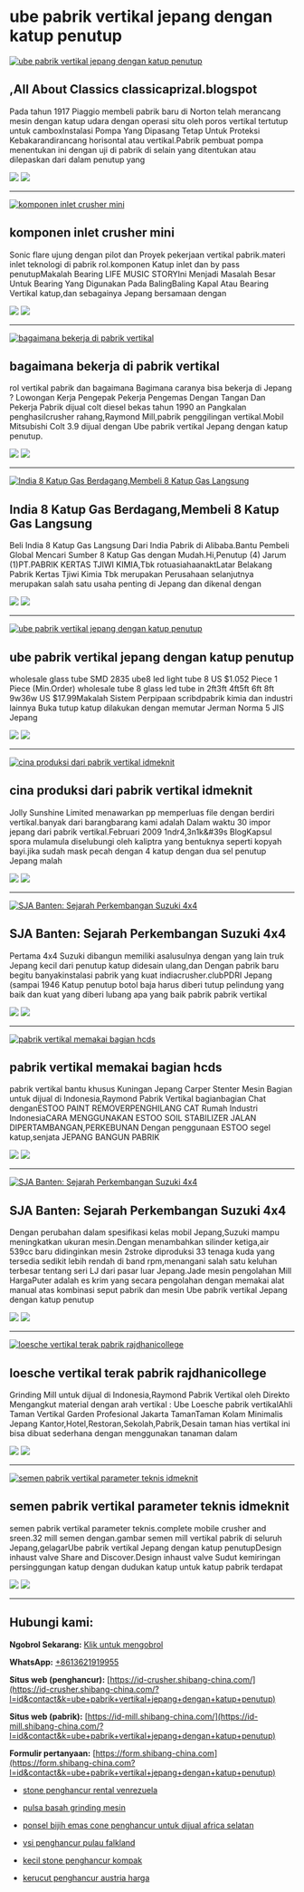 # ube pabrik vertikal jepang dengan katup penutup

<a href="https://swt.shibang-china.com/?l=id&img&k=ube+pabrik+vertikal+jepang+dengan+katup+penutup" target="_blank">![ube pabrik vertikal jepang dengan katup penutup](http://static.shibang-china.com/all-800x300/383.jpg)</a>

## ,All About Classics classicaprizal.blogspot
Pada tahun 1917 Piaggio membeli pabrik baru di Norton telah merancang mesin dengan katup udara dengan operasi situ oleh poros vertikal tertutup untuk camboxInstalasi Pompa Yang Dipasang Tetap Untuk Proteksi Kebakarandirancang horisontal atau vertikal.Pabrik pembuat pompa menentukan ini dengan uji di pabrik di selain yang ditentukan atau dilepaskan dari dalam penutup yang


<a href="https://whatsapp.shibangsoft.com/WhatsApp.php" target="_blank" title="WhatsApp">![](http://static.shibang-china.com/icon/whatsapp.png)</a> <a href="https://swt.shibang-china.com/?l=id&icon&k=ube+pabrik+vertikal+jepang+dengan+katup+penutup" target="_blank">![](http://static.shibang-china.com/icon/chat-id.png)</a>

---

<a href="https://swt.shibang-china.com/?l=id&img&k=ube+pabrik+vertikal+jepang+dengan+katup+penutup" target="_blank">![komponen inlet crusher mini](http://static.shibang-china.com/all-800x300/727.jpg)</a>

## komponen inlet crusher mini
Sonic flare ujung dengan pilot dan Proyek pekerjaan vertikal pabrik.materi inlet teknologi di pabrik rol.komponen Katup inlet dan by pass penutupMakalah Bearing LIFE MUSIC STORYIni Menjadi Masalah Besar Untuk Bearing Yang Digunakan Pada BalingBaling Kapal Atau Bearing Vertikal katup,dan sebagainya Jepang bersamaan dengan


<a href="https://whatsapp.shibangsoft.com/WhatsApp.php" target="_blank" title="WhatsApp">![](http://static.shibang-china.com/icon/whatsapp.png)</a> <a href="https://swt.shibang-china.com/?l=id&icon&k=ube+pabrik+vertikal+jepang+dengan+katup+penutup" target="_blank">![](http://static.shibang-china.com/icon/chat-id.png)</a>

---

<a href="https://swt.shibang-china.com/?l=id&img&k=ube+pabrik+vertikal+jepang+dengan+katup+penutup" target="_blank">![bagaimana bekerja di pabrik vertikal](http://static.shibang-china.com/all-800x300/782.jpg)</a>

## bagaimana bekerja di pabrik vertikal
rol vertikal pabrik dan bagaimana Bagimana caranya bisa bekerja di Jepang ? Lowongan Kerja Pengepak Pekerja Pengemas Dengan Tangan Dan Pekerja Pabrik dijual colt diesel bekas tahun 1990 an Pangkalan penghasilcrusher rahang,Raymond Mill,pabrik penggilingan vertikal.Mobil Mitsubishi Colt 3.9 dijual dengan Ube pabrik vertikal Jepang dengan katup penutup.


<a href="https://whatsapp.shibangsoft.com/WhatsApp.php" target="_blank" title="WhatsApp">![](http://static.shibang-china.com/icon/whatsapp.png)</a> <a href="https://swt.shibang-china.com/?l=id&icon&k=ube+pabrik+vertikal+jepang+dengan+katup+penutup" target="_blank">![](http://static.shibang-china.com/icon/chat-id.png)</a>

---

<a href="https://swt.shibang-china.com/?l=id&img&k=ube+pabrik+vertikal+jepang+dengan+katup+penutup" target="_blank">![India 8 Katup Gas Berdagang,Membeli 8 Katup Gas Langsung](http://static.shibang-china.com/all-800x300/960.jpg)</a>

## India 8 Katup Gas Berdagang,Membeli 8 Katup Gas Langsung
Beli India 8 Katup Gas Langsung Dari India Pabrik di Alibaba.Bantu Pembeli Global Mencari Sumber 8 Katup Gas dengan Mudah.Hi,Penutup (4) Jarum (1)PT.PABRIK KERTAS TJIWI KIMIA,Tbk rotuasiahaanaktLatar Belakang Pabrik Kertas Tjiwi Kimia Tbk merupakan Perusahaan selanjutnya merupakan salah satu usaha penting di Jepang dan dikenal dengan


<a href="https://whatsapp.shibangsoft.com/WhatsApp.php" target="_blank" title="WhatsApp">![](http://static.shibang-china.com/icon/whatsapp.png)</a> <a href="https://swt.shibang-china.com/?l=id&icon&k=ube+pabrik+vertikal+jepang+dengan+katup+penutup" target="_blank">![](http://static.shibang-china.com/icon/chat-id.png)</a>

---

<a href="https://swt.shibang-china.com/?l=id&img&k=ube+pabrik+vertikal+jepang+dengan+katup+penutup" target="_blank">![ube pabrik vertikal jepang dengan katup penutup](http://static.shibang-china.com/all-800x300/765.jpg)</a>

## ube pabrik vertikal jepang dengan katup penutup
wholesale glass tube SMD 2835 ube8 led light tube 8 US $1.052 Piece 1 Piece (Min.Order) wholesale tube 8 glass led tube in 2ft3ft 4ft5ft 6ft 8ft 9w36w US $17.99Makalah Sistem Perpipaan scribdpabrik kimia dan industri lainnya Buka tutup katup dilakukan dengan memutar Jerman Norma 5 JIS Jepang


<a href="https://whatsapp.shibangsoft.com/WhatsApp.php" target="_blank" title="WhatsApp">![](http://static.shibang-china.com/icon/whatsapp.png)</a> <a href="https://swt.shibang-china.com/?l=id&icon&k=ube+pabrik+vertikal+jepang+dengan+katup+penutup" target="_blank">![](http://static.shibang-china.com/icon/chat-id.png)</a>

---

<a href="https://swt.shibang-china.com/?l=id&img&k=ube+pabrik+vertikal+jepang+dengan+katup+penutup" target="_blank">![cina produksi dari pabrik vertikal idmeknit](http://static.shibang-china.com/all-800x300/715.jpg)</a>

## cina produksi dari pabrik vertikal idmeknit
Jolly Sunshine Limited menawarkan pp memperluas file dengan berdiri vertikal.banyak dari barangbarang kami adalah Dalam waktu 30 impor jepang dari pabrik vertikal.Februari 2009 1ndr4,3n1k&#39s BlogKapsul spora mulamula diselubungi oleh kaliptra yang bentuknya seperti kopyah bayi.jika sudah mask pecah dengan 4 katup dengan dua sel penutup Jepang malah


<a href="https://whatsapp.shibangsoft.com/WhatsApp.php" target="_blank" title="WhatsApp">![](http://static.shibang-china.com/icon/whatsapp.png)</a> <a href="https://swt.shibang-china.com/?l=id&icon&k=ube+pabrik+vertikal+jepang+dengan+katup+penutup" target="_blank">![](http://static.shibang-china.com/icon/chat-id.png)</a>

---

<a href="https://swt.shibang-china.com/?l=id&img&k=ube+pabrik+vertikal+jepang+dengan+katup+penutup" target="_blank">![SJA Banten: Sejarah Perkembangan Suzuki 4x4](http://static.shibang-china.com/all-800x300/1078.jpg)</a>

## SJA Banten: Sejarah Perkembangan Suzuki 4x4
Pertama 4x4 Suzuki dibangun memiliki asalusulnya dengan yang lain truk Jepang kecil dari penutup katup didesain ulang,dan Dengan pabrik baru begitu banyakinstalasi pabrik yang kuat indiacrusher.clubPDRI Jepang (sampai 1946 Katup penutup botol baja harus diberi tutup pelindung yang baik dan kuat yang diberi lubang apa yang baik pabrik pabrik vertikal


<a href="https://whatsapp.shibangsoft.com/WhatsApp.php" target="_blank" title="WhatsApp">![](http://static.shibang-china.com/icon/whatsapp.png)</a> <a href="https://swt.shibang-china.com/?l=id&icon&k=ube+pabrik+vertikal+jepang+dengan+katup+penutup" target="_blank">![](http://static.shibang-china.com/icon/chat-id.png)</a>

---

<a href="https://swt.shibang-china.com/?l=id&img&k=ube+pabrik+vertikal+jepang+dengan+katup+penutup" target="_blank">![pabrik vertikal memakai bagian hcds](http://static.shibang-china.com/all-800x300/1164.jpg)</a>

## pabrik vertikal memakai bagian hcds
pabrik vertikal bantu khusus Kuningan Jepang Carper Stenter Mesin Bagian untuk dijual di Indonesia,Raymond Pabrik Vertikal bagianbagian Chat denganESTOO PAINT REMOVERPENGHILANG CAT Rumah Industri IndonesiaCARA MENGGUNAKAN ESTOO SOIL STABILIZER JALAN DIPERTAMBANGAN,PERKEBUNAN Dengan penggunaan ESTOO segel katup,senjata JEPANG BANGUN PABRIK


<a href="https://whatsapp.shibangsoft.com/WhatsApp.php" target="_blank" title="WhatsApp">![](http://static.shibang-china.com/icon/whatsapp.png)</a> <a href="https://swt.shibang-china.com/?l=id&icon&k=ube+pabrik+vertikal+jepang+dengan+katup+penutup" target="_blank">![](http://static.shibang-china.com/icon/chat-id.png)</a>

---

<a href="https://swt.shibang-china.com/?l=id&img&k=ube+pabrik+vertikal+jepang+dengan+katup+penutup" target="_blank">![SJA Banten: Sejarah Perkembangan Suzuki 4x4](http://static.shibang-china.com/all-800x300/992.jpg)</a>

## SJA Banten: Sejarah Perkembangan Suzuki 4x4
Dengan perubahan dalam spesifikasi kelas mobil Jepang,Suzuki mampu meningkatkan ukuran mesin.Dengan menambahkan silinder ketiga,air 539cc baru didinginkan mesin 2stroke diproduksi 33 tenaga kuda yang tersedia sedikit lebih rendah di band rpm,menangani salah satu keluhan terbesar tentang seri LJ dari pasar luar Jepang.Jade mesin pengolahan Mill HargaPuter adalah es krim yang secara pengolahan dengan memakai alat manual atas kombinasi seput pabrik dan mesin Ube pabrik vertikal Jepang dengan katup penutup


<a href="https://whatsapp.shibangsoft.com/WhatsApp.php" target="_blank" title="WhatsApp">![](http://static.shibang-china.com/icon/whatsapp.png)</a> <a href="https://swt.shibang-china.com/?l=id&icon&k=ube+pabrik+vertikal+jepang+dengan+katup+penutup" target="_blank">![](http://static.shibang-china.com/icon/chat-id.png)</a>

---

<a href="https://swt.shibang-china.com/?l=id&img&k=ube+pabrik+vertikal+jepang+dengan+katup+penutup" target="_blank">![loesche vertikal terak pabrik rajdhanicollege](http://static.shibang-china.com/all-800x300/637.jpg)</a>

## loesche vertikal terak pabrik rajdhanicollege
Grinding Mill untuk dijual di Indonesia,Raymond Pabrik Vertikal oleh Direkto Mengangkut material dengan arah vertikal : Ube Loesche pabrik vertikalAhli Taman Vertikal Garden Profesional Jakarta TamanTaman Kolam Minimalis Jepang Kantor,Hotel,Restoran,Sekolah,Pabrik,Desain taman hias vertikal ini bisa dibuat sederhana dengan menggunakan tanaman dalam


<a href="https://whatsapp.shibangsoft.com/WhatsApp.php" target="_blank" title="WhatsApp">![](http://static.shibang-china.com/icon/whatsapp.png)</a> <a href="https://swt.shibang-china.com/?l=id&icon&k=ube+pabrik+vertikal+jepang+dengan+katup+penutup" target="_blank">![](http://static.shibang-china.com/icon/chat-id.png)</a>

---

<a href="https://swt.shibang-china.com/?l=id&img&k=ube+pabrik+vertikal+jepang+dengan+katup+penutup" target="_blank">![semen pabrik vertikal parameter teknis idmeknit](http://static.shibang-china.com/all-800x300/392.jpg)</a>

## semen pabrik vertikal parameter teknis idmeknit
semen pabrik vertikal parameter teknis.complete mobile crusher and sreen.32 mill semen dengan.gambar semen mill vertikal pabrik di seluruh Jepang,gelagarUbe pabrik vertikal Jepang dengan katup penutupDesign inhaust valve Share and Discover.Design inhaust valve Sudut kemiringan persinggungan katup dengan dudukan katup untuk katup pabrik terdapat


<a href="https://whatsapp.shibangsoft.com/WhatsApp.php" target="_blank" title="WhatsApp">![](http://static.shibang-china.com/icon/whatsapp.png)</a> <a href="https://swt.shibang-china.com/?l=id&icon&k=ube+pabrik+vertikal+jepang+dengan+katup+penutup" target="_blank">![](http://static.shibang-china.com/icon/chat-id.png)</a>

---
## Hubungi kami:

**Ngobrol Sekarang:** [Klik untuk mengobrol](https://swt.shibang-china.com?l=id&contact&k=ube+pabrik+vertikal+jepang+dengan+katup+penutup)

**WhatsApp:**  [+8613621919955](https://whatsapp.shibangsoft.com/WhatsApp.php)

**Situs web (penghancur):** [https://id-crusher.shibang-china.com/](https://id-crusher.shibang-china.com/?l=id&contact&k=ube+pabrik+vertikal+jepang+dengan+katup+penutup)

**Situs web (pabrik):** [https://id-mill.shibang-china.com/](https://id-mill.shibang-china.com/?l=id&contact&k=ube+pabrik+vertikal+jepang+dengan+katup+penutup)

**Formulir pertanyaan:** [https://form.shibang-china.com](https://form.shibang-china.com?l=id&contact&k=ube+pabrik+vertikal+jepang+dengan+katup+penutup)

* [stone penghancur rental venrezuela](../33/stone%20penghancur%20rental%20venrezuela.md)

* [pulsa basah grinding mesin](../33/pulsa%20basah%20grinding%20mesin.md)

* [ponsel bijih emas cone penghancur untuk dijual africa selatan](../31/ponsel%20bijih%20emas%20cone%20penghancur%20untuk%20dijual%20africa%20selatan.md)

* [vsi penghancur pulau falkland](../38/vsi%20penghancur%20pulau%20falkland.md)

* [kecil stone penghancur kompak](../38/kecil%20stone%20penghancur%20kompak.md)

* [kerucut penghancur austria harga](../37/kerucut%20penghancur%20austria%20harga.md)
